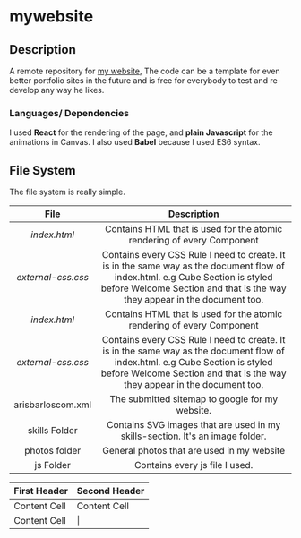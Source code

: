# mywebsite

## Description
A remote repository for [my website](https:www.arisbarlos.com),
The code can be a template for even better portfolio sites in the future and is free for everybody to test and re-develop any way he likes.

### Languages/ Dependencies
I used **React** for the rendering of the page, and **plain Javascript** for the animations in Canvas.
I also used **Babel** because I used ES6 syntax.

## File System
The file system is really simple.

File  | Description  
:---: | :---:     
_index.html_  | Contains HTML that is used for the atomic rendering of every Component
_external-css.css_ | Contains every CSS Rule I need to create. It is in the same way as the document flow of index.html. e.g Cube Section is styled before Welcome Section and that is the way they appear in the document too.
_index.html_  | Contains HTML that is used for the atomic rendering of every Component
_external-css.css_ | Contains every CSS Rule I need to create. It is in the same way as the document flow of index.html. e.g Cube Section is styled before Welcome Section and that is the way they appear in the document too.
arisbarloscom.xml | The submitted sitemap to google for my website.
skills Folder | Contains SVG images that are used in my skills-section. It's an image folder.
photos folder | General photos that are used in my website
js Folder | Contains every js file I used.


First Header  | Second Header
------------- | -------------
Content Cell  | Content Cell
Content Cell  |  \| 
